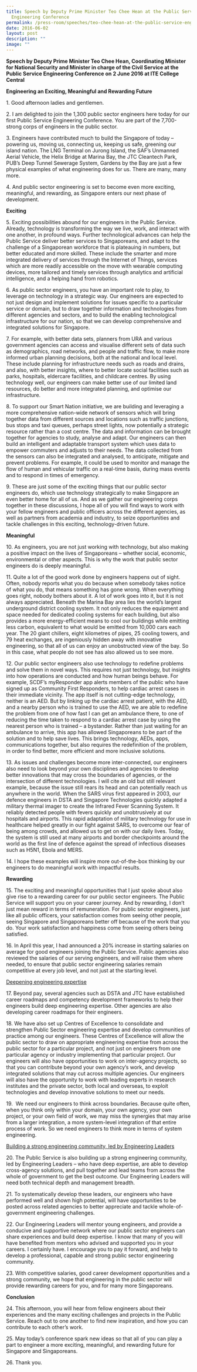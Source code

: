```yaml
---
title: Speech by Deputy Prime Minister Teo Chee Hean at the Public Service
  Engineering Conference
permalink: /press-room/speeches/teo-chee-hean-at-the-public-service-engineering-conference/
date: 2016-06-02
layout: post
description: ""
image: ""
---
```

**Speech by Deputy Prime Minister Teo Chee Hean, Coordinating Minister for National Security and Minister in charge of the Civil Service at the Public Service Engineering Conference on 2 June 2016 at ITE College Central**

**Engineering an Exciting, Meaningful and Rewarding Future**  
  
1\. Good afternoon ladies and gentlemen.&nbsp;  
  
2\. I am delighted to join the 1,300 public sector engineers here today for our first Public Service Engineering Conference. You are part of the 7,700-strong corps of engineers in the public sector.  
  
3\. Engineers have contributed much to build the Singapore of today – powering us, moving us, connecting us, keeping us safe, greening our island nation. The LNG Terminal on Jurong Island, the SAF’s Unmanned Aerial Vehicle, the Helix Bridge at Marina Bay, the JTC Cleantech Park, PUB’s Deep Tunnel Sewerage System, Gardens by the Bay are just a few physical examples of what engineering does for us. There are many, many more.

4\. And public sector engineering is set to become even more exciting, meaningful, and rewarding, as Singapore enters our next phase of development.  
  
**Exciting**  

5\. Exciting possibilities abound for our engineers in the Public Service. Already, technology is transforming the way we live, work, and interact with one another, in profound ways. Further technological advances can help the Public Service deliver better services to Singaporeans, and adapt to the challenge of a Singaporean workforce that is plateauing in numbers, but better educated and more skilled. These include the smarter and more integrated delivery of services through the Internet of Things, services which are more readily accessible on the move with wearable computing devices, more tailored and timely services through analytics and artificial intelligence, and a helping hand from robotics.  
  
6\. As public sector engineers, you have an important role to play, to leverage on technology in a strategic way. Our engineers are expected to not just design and implement solutions for issues specific to a particular service or domain, but to draw together information and technologies from different agencies and sectors, and to build the enabling technological infrastructure for our nation, so that we can develop comprehensive and integrated solutions for Singapore.  
  
7\. For example, with better data sets, planners from URA and various government agencies can access and visualise different sets of data such as demographics, road networks, and people and traffic flow, to make more informed urban planning decisions, both at the national and local level. These include planning for infrastructure needs such as roads and drains, and also, with better insights, where to better locate social facilities such as parks, hospitals, eldercare facilities, and childcare centres. By using technology well, our engineers can make better use of our limited land resources, do better and more integrated planning, and optimise our infrastructure.  
  
8\. To support our Smart Nation initiative, we are building and leveraging a more comprehensive nation-wide network of sensors which will bring together data from different sources and locations such as traffic junctions, bus stops and taxi queues, perhaps street lights, now potentially a strategic resource rather than a cost centre. The data and information can be brought together for agencies to study, analyse and adapt. Our engineers can then build an intelligent and adaptable transport system which uses data to empower commuters and adjusts to their needs. The data collected from the sensors can also be integrated and analysed, to anticipate, mitigate and prevent problems. For example, it could be used to monitor and manage the flow of human and vehicular traffic on a real-time basis, during mass events and to respond in times of emergency.&nbsp;  
  
9\. These are just some of the exciting things that our public sector engineers do, which use technology strategically to make Singapore an even better home for all of us. And as we gather our engineering corps together in these discussions, I hope all of you will find ways to work with your fellow engineers and public officers across the different agencies, as well as partners from academia and industry, to seize opportunities and tackle challenges in this exciting, technology-driven future.

**Meaningful**&nbsp;  

10\. As engineers, you are not just working with technology, but also making a positive impact on the lives of Singaporeans – whether social, economic, environmental or other aspects. This is why the work that public sector engineers do is deeply meaningful.&nbsp;  
  
11\. Quite a lot of the good work done by engineers happens out of sight. Often, nobody reports what you do because when somebody takes notice of what you do, that means something has gone wrong. When everything goes right, nobody bothers about it. A lot of work goes into it, but it is not always appreciated. Beneath the Marina Bay area lies the world’s largest underground district cooling system. It not only reduces the equipment and space needed for dedicated cooling systems for each building, but also provides a more energy-efficient means to cool our buildings while emitting less carbon, equivalent to what would be emitted from 10,000 cars each year. The 20 giant chillers, eight kilometres of pipes, 25 cooling towers, and 79 heat exchanges, are ingeniously hidden away with innovative engineering, so that all of us can enjoy an unobstructed view of the bay. So in this case, what people do not see has also allowed us to see more.  
  
12\. Our public sector engineers also use technology to redefine problems and solve them in novel ways. This requires not just technology, but insights into how operations are conducted and how human beings behave. For example, SCDF’s myResponder app alerts members of the public who have signed up as Community First Responders, to help cardiac arrest cases in their immediate vicinity. The app itself is not cutting-edge technology, neither is an AED. But by linking up the cardiac arrest patient, with the AED, and a nearby person who is trained to use the AED, we are able to redefine the problem from one of how fast I can get an ambulance there, to one of reducing the time taken to respond to a cardiac arrest case by using the nearest person who is trained – a bystander. Rather than just waiting for an ambulance to arrive, this app has allowed Singaporeans to be part of the solution and to help save lives. This brings technology, AEDs, apps, communications together, but also requires the redefinition of the problem, in order to find better, more efficient and more inclusive solutions.  
  
13\. As issues and challenges become more inter-connected, our engineers also need to look beyond your own disciplines and agencies to develop better innovations that may cross the boundaries of agencies, or the intersection of different technologies. I will cite an old but still relevant example, because the issue still rears its head and can potentially reach us anywhere in the world. When the SARS virus first appeared in 2003, our defence engineers in DSTA and Singapore Technologies quickly adapted a military thermal imager to create the Infrared Fever Scanning System. It reliably detected people with fevers quickly and unobtrusively at our hospitals and airports. This rapid adaptation of military technology for use in healthcare helped greatly in our fight against SARS, to overcome our fear of being among crowds, and allowed us to get on with our daily lives. Today, the system is still used at many airports and border checkpoints around the world as the first line of defence against the spread of infectious diseases such as H5N1, Ebola and MERS.&nbsp;  
  
14\. I hope these examples will inspire more out-of-the-box thinking by our engineers to do meaningful work with impactful results.&nbsp;  
  
**Rewarding**  
  
15\. The exciting and meaningful opportunities that I just spoke about also give rise to a rewarding career for our public sector engineers. The Public Service will support you on your career journey. And by rewarding, I don’t just mean reward in terms of remuneration. For public sector engineers, just like all public officers, your satisfaction comes from seeing other people, seeing Singapore and Singaporeans better off because of the work that you do. Your work satisfaction and happiness come from seeing others being satisfied.  
  
16\. In April this year, I had announced a 20% increase in starting salaries on average for good engineers joining the Public Service. Public agencies also reviewed the salaries of our serving engineers, and will raise them where needed, to ensure that public sector engineering salaries remain competitive at every job level, and not just at the starting level.&nbsp;  
  
<u>Deepening engineering expertise</u>
  
17\. Beyond pay, several agencies such as DSTA and JTC have established career roadmaps and competency development frameworks to help their engineers build deep engineering expertise. Other agencies are also developing career roadmaps for their engineers.  
  
18\. We have also set up Centres of Excellence to consolidate and strengthen Public Sector engineering expertise and develop communities of practice among our engineers. These Centres of Excellence will allow the public sector to draw on appropriate engineering expertise from across the public sector for a particular project, and not just on engineers from one particular agency or industry implementing that particular project. Our engineers will also have opportunities to work on inter-agency projects, so that you can contribute beyond your own agency’s work, and develop integrated solutions that may cut across multiple agencies. Our engineers will also have the opportunity to work with leading experts in research institutes and the private sector, both local and overseas, to exploit technologies and develop innovative solutions to meet our needs.&nbsp;  
  
19\. &nbsp;We need our engineers to think across boundaries. Because quite often, when you think only within your domain, your own agency, your own project, or your own field of work, we may miss the synergies that may arise from a larger integration, a more system-level integration of that entire process of work. So we need engineers to think more in terms of system engineering.  
  
<u>Building a strong engineering community, led by Engineering Leaders</u>
  
20\. The Public Service is also building up a strong engineering community, led by Engineering Leaders – who have deep expertise, are able to develop cross-agency solutions, and pull together and lead teams from across the whole of government to get the best outcome. Our Engineering Leaders will need both technical depth and management breadth.&nbsp;  
  
21\. To systematically develop these leaders, our engineers who have performed well and shown high potential, will have opportunities to be posted across related agencies to better appreciate and tackle whole-of-government engineering challenges.&nbsp;  
  
22\. Our Engineering Leaders will mentor young engineers, and provide a conducive and supportive network where our public sector engineers can share experiences and build deep expertise. I know that many of you will have benefited from mentors who advised and supported you in your careers. I certainly have. I encourage you to pay it forward, and help to develop a professional, capable and strong public sector engineering community.  
  
23\. With competitive salaries, good career development opportunities and a strong community, we hope that engineering in the public sector will provide rewarding careers for you, and for many more Singaporeans.  
  
**Conclusion**

24\. This afternoon, you will hear from fellow engineers about their experiences and the many exciting challenges and projects in the Public Service. Reach out to one another to find new inspiration, and how you can contribute to each other’s work.&nbsp;  
  
25\. May today’s conference spark new ideas so that all of you can play a part to engineer a more exciting, meaningful, and rewarding future for Singapore and Singaporeans.  
  
26\. Thank you.